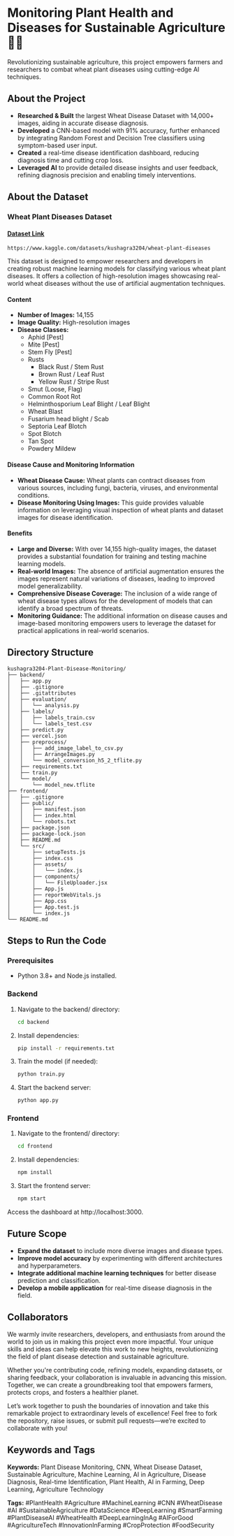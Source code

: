 # Monitoring Plant Health and Diseases for Sustainable Agriculture 🌾🌱
Revolutionizing sustainable agriculture, this project empowers farmers and researchers to combat wheat plant diseases using cutting-edge AI techniques.

## About the Project
- **Researched & Built** the largest Wheat Disease Dataset with 14,000+ images, aiding in accurate disease diagnosis.
- **Developed** a CNN-based model with 91% accuracy, further enhanced by integrating Random Forest and Decision Tree classifiers using symptom-based user input.
- **Created** a real-time disease identification dashboard, reducing diagnosis time and cutting crop loss.
- **Leveraged AI** to provide detailed disease insights and user feedback, refining diagnosis precision and enabling timely interventions.

## About the Dataset

### Wheat Plant Diseases Dataset
#### <a target="_blank" href="https://www.kaggle.com/datasets/kushagra3204/wheat-plant-diseases">Dataset Link</a>
```
https://www.kaggle.com/datasets/kushagra3204/wheat-plant-diseases
```
This dataset is designed to empower researchers and developers in creating robust machine learning models for classifying various wheat plant diseases. It offers a collection of high-resolution images showcasing real-world wheat diseases without the use of artificial augmentation techniques.

#### Content
- **Number of Images:** 14,155
- **Image Quality:** High-resolution images
- **Disease Classes:**
    - Aphid [Pest]
    - Mite [Pest]
    - Stem Fly [Pest]
    - Rusts
        - Black Rust / Stem Rust
        - Brown Rust / Leaf Rust
        - Yellow Rust / Stripe Rust
    - Smut (Loose, Flag)
    - Common Root Rot
    - Helminthosporium Leaf Blight / Leaf Blight
    - Wheat Blast
    - Fusarium head blight / Scab
    - Septoria Leaf Blotch
    - Spot Blotch
    - Tan Spot
    - Powdery Mildew

#### Disease Cause and Monitoring Information
- **Wheat Disease Cause:** Wheat plants can contract diseases from various sources, including fungi, bacteria, viruses, and environmental conditions.
- **Disease Monitoring Using Images:** This guide provides valuable information on leveraging visual inspection of wheat plants and dataset images for disease identification.

#### Benefits
- **Large and Diverse:** With over 14,155 high-quality images, the dataset provides a substantial foundation for training and testing machine learning models.
- **Real-world Images:** The absence of artificial augmentation ensures the images represent natural variations of diseases, leading to improved model generalizability.
- **Comprehensive Disease Coverage:** The inclusion of a wide range of wheat disease types allows for the development of models that can identify a broad spectrum of threats.
- **Monitoring Guidance:** The additional information on disease causes and image-based monitoring empowers users to leverage the dataset for practical applications in real-world scenarios.

## Directory Structure
```
kushagra3204-Plant-Disease-Monitoring/
├── backend/
│   ├── app.py
│   ├── .gitignore
│   ├── .gitattributes
│   ├── evaluation/
│   │   └── analysis.py
│   ├── labels/
│   │   ├── labels_train.csv
│   │   └── labels_test.csv
│   ├── predict.py
│   ├── vercel.json
│   ├── preprocess/
│   │   ├── add_image_label_to_csv.py
│   │   ├── ArrangeImages.py
│   │   └── model_conversion_h5_2_tflite.py
│   ├── requirements.txt
│   ├── train.py
│   └── model/
│       └── model_new.tflite
├── frontend/
│   ├── .gitignore
│   ├── public/
│   │   ├── manifest.json
│   │   ├── index.html
│   │   └── robots.txt
│   ├── package.json
│   ├── package-lock.json
│   ├── README.md
│   └── src/
│       ├── setupTests.js
│       ├── index.css
│       ├── assets/
│       │   └── index.js
│       ├── components/
│       │   └── FileUploader.jsx
│       ├── App.js
│       ├── reportWebVitals.js
│       ├── App.css
│       ├── App.test.js
│       └── index.js
└── README.md
```

## Steps to Run the Code

### Prerequisites
- Python 3.8+ and Node.js installed.

### Backend
1. Navigate to the backend/ directory:
   ```bash
   cd backend
   ```
2. Install dependencies:
   ```bash
   pip install -r requirements.txt
   ```
3. Train the model (if needed):
   ```bash
   python train.py
   ```
4. Start the backend server:
   ```bash
   python app.py
   ```

### Frontend
1. Navigate to the frontend/ directory:
   ```bash
   cd frontend
   ```
2. Install dependencies:
   ```bash
   npm install
   ```
3. Start the frontend server:
   ```bash
   npm start
   ```

Access the dashboard at http://localhost:3000.

## Future Scope
- **Expand the dataset** to include more diverse images and disease types.
- **Improve model accuracy** by experimenting with different architectures and hyperparameters.
- **Integrate additional machine learning techniques** for better disease prediction and classification.
- **Develop a mobile application** for real-time disease diagnosis in the field.

## Collaborators
We warmly invite researchers, developers, and enthusiasts from around the world to join us in making this project even more impactful. Your unique skills and ideas can help elevate this work to new heights, revolutionizing the field of plant disease detection and sustainable agriculture.

Whether you're contributing code, refining models, expanding datasets, or sharing feedback, your collaboration is invaluable in advancing this mission. Together, we can create a groundbreaking tool that empowers farmers, protects crops, and fosters a healthier planet.

Let’s work together to push the boundaries of innovation and take this remarkable project to extraordinary levels of excellence! Feel free to fork the repository, raise issues, or submit pull requests—we’re excited to collaborate with you!
## Keywords and Tags
**Keywords:** Plant Disease Monitoring, CNN, Wheat Disease Dataset, Sustainable Agriculture, Machine Learning, AI in Agriculture, Disease Diagnosis, Real-time Identification, Plant Health, AI in Farming, Deep Learning, Agriculture Technology

**Tags:** #PlantHealth #Agriculture #MachineLearning #CNN #WheatDisease #AI #SustainableAgriculture #DataScience #DeepLearning #SmartFarming #PlantDiseaseAI #WheatHealth #DeepLearningInAg #AIForGood #AgricultureTech #InnovationInFarming #CropProtection #FoodSecurity

